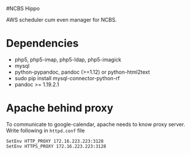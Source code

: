 #NCBS Hippo

AWS scheduler cum even manager for NCBS. 

# Dependencies 

- php5, php5-imap, php5-ldap, php5-imagick
- mysql 
- python-pypandoc, pandoc (>=1.12) or python-html2text
- sudo pip install mysql-connector-python-rf
- pandoc >= 1.19.2.1

# Apache behind proxy

To communicate to google-calendar, apache needs to know proxy server. Write
following in `httpd.conf` file

    SetEnv HTTP_PROXY 172.16.223.223:3128
    SetEnv HTTPS_PROXY 172.16.223.223:3128

